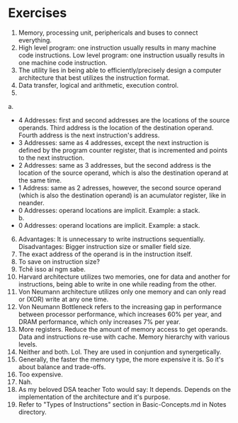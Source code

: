   
# Exercises  

1. Memory, processing unit, periphericals and buses to connect everything.  
2. High level program: one instruction usually results in many machine code instructions. Low level program: one instruction usually results in one machine code instruction.  
3. The utility lies in being able to efficiently/precisely design a computer architecture that best utilizes the instruction format.  
4. Data transfer, logical and arithmetic, execution control.  
5.  
a.  
- 4 Addresses: first and second addresses are the locations of the source operands. Third address is the location of the destination operand. Fourth address is the next instruction's address.  
- 3 Addresses: same as 4 addresses, except the next instruction is defined by the program counter register, that is incremented and points to the next instruction.  
- 2 Addresses: same as 3 addresses, but the second address is the location of the source operand, which is also the destination operand at the same time.  
- 1 Address: same as 2 adresses, however, the second source operand (which is also the destination operand) is an acumulator register, like in neander.  
- 0 Addresses: operand locations are implicit. Example: a stack.  
b.  
- 0 Addresses: operand locations are implicit. Example: a stack.  
6. Advantages: It is unnecessary to write instructions sequentially. Disadvantages: Bigger instruction size or smaller field size.  
7. The exact address of the operand is in the instruction itself.  
8. To save on instruction size?  
9. Tchê isso aí ngm sabe.  
10. Harvard architecture utilizes two memories, one for data and another for instructions, being able to write in one while reading from the other.  
11. Von Neumann architecture utilizes only one memory and can only read or (XOR) write at any one time.  
12. Von Neumann Bottleneck refers to the increasing gap in performance between processor performance, which increases 60% per year, and DRAM performance, which only increases 7% per year.  
13. More registers. Reduce the amount of memory access to get operands. Data and instructions re-use with cache. Memory hierarchy with various levels.  
14. Neither and both. Lol. They are used in conjuntion and synergetically.  
15. Generally, the faster the memory type, the more expensive it is. So it's about balance and trade-offs.  
16. Too expensive.  
17. Nah.  
18. As my beloved DSA teacher Toto would say: It depends. Depends on the implementation of the architecture and it's purpose.  
19. Refer to "Types of Instructions" section in Basic-Concepts.md in Notes directory.